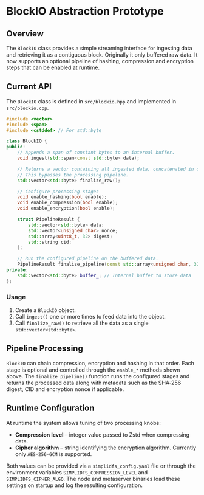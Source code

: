 # BlockIO Abstraction Prototype

## Overview

The `BlockIO` class provides a simple streaming interface for ingesting data and retrieving it as a contiguous block. Originally it only buffered raw data. It now supports an optional pipeline of hashing, compression and encryption steps that can be enabled at runtime.

## Current API

The `BlockIO` class is defined in `src/blockio.hpp` and implemented in `src/blockio.cpp`.

```cpp
#include <vector>
#include <span>
#include <cstddef> // For std::byte

class BlockIO {
public:
    // Appends a span of constant bytes to an internal buffer.
    void ingest(std::span<const std::byte> data);

    // Returns a vector containing all ingested data, concatenated in order.
    // This bypasses the processing pipeline.
    std::vector<std::byte> finalize_raw();

    // Configure processing stages
    void enable_hashing(bool enable);
    void enable_compression(bool enable);
    void enable_encryption(bool enable);

    struct PipelineResult {
        std::vector<std::byte> data;
        std::vector<unsigned char> nonce;
        std::array<uint8_t, 32> digest;
        std::string cid;
    };

    // Run the configured pipeline on the buffered data.
    PipelineResult finalize_pipeline(const std::array<unsigned char, 32>* key = nullptr);
private:
    std::vector<std::byte> buffer_; // Internal buffer to store data
};
```

### Usage

1.  Create a `BlockIO` object.
2.  Call `ingest()` one or more times to feed data into the object.
3.  Call `finalize_raw()` to retrieve all the data as a single `std::vector<std::byte>`.


## Pipeline Processing

`BlockIO` can chain compression, encryption and hashing in that order. Each stage is optional and controlled through the `enable_*` methods shown above. The `finalize_pipeline()` function runs the configured stages and returns the processed data along with metadata such as the SHA‑256 digest, CID and encryption nonce if applicable.

## Runtime Configuration

At runtime the system allows tuning of two processing knobs:

* **Compression level** – integer value passed to Zstd when compressing data.
* **Cipher algorithm** – string identifying the encryption algorithm. Currently
  only `AES-256-GCM` is supported.

Both values can be provided via a `simplidfs_config.yaml` file or through the
environment variables `SIMPLIDFS_COMPRESSION_LEVEL` and `SIMPLIDFS_CIPHER_ALGO`.
The node and metaserver binaries load these settings on startup and log the
resulting configuration.
